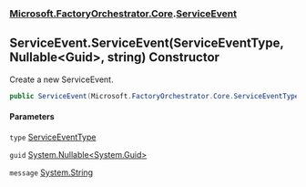 ### [Microsoft.FactoryOrchestrator.Core](Microsoft_FactoryOrchestrator_Core.md 'Microsoft.FactoryOrchestrator.Core').[ServiceEvent](Microsoft_FactoryOrchestrator_Core_ServiceEvent.md 'Microsoft.FactoryOrchestrator.Core.ServiceEvent')
## ServiceEvent.ServiceEvent(ServiceEventType, Nullable&lt;Guid&gt;, string) Constructor
Create a new ServiceEvent.  
```csharp
public ServiceEvent(Microsoft.FactoryOrchestrator.Core.ServiceEventType type, System.Nullable<System.Guid> guid, string message);
```
#### Parameters
<a name='Microsoft_FactoryOrchestrator_Core_ServiceEvent_ServiceEvent(Microsoft_FactoryOrchestrator_Core_ServiceEventType_System_Nullable_System_Guid__string)_type'></a>
`type` [ServiceEventType](Microsoft_FactoryOrchestrator_Core_ServiceEventType.md 'Microsoft.FactoryOrchestrator.Core.ServiceEventType')  
  
<a name='Microsoft_FactoryOrchestrator_Core_ServiceEvent_ServiceEvent(Microsoft_FactoryOrchestrator_Core_ServiceEventType_System_Nullable_System_Guid__string)_guid'></a>
`guid` [System.Nullable&lt;](https://docs.microsoft.com/en-us/dotnet/api/System.Nullable-1 'System.Nullable')[System.Guid](https://docs.microsoft.com/en-us/dotnet/api/System.Guid 'System.Guid')[&gt;](https://docs.microsoft.com/en-us/dotnet/api/System.Nullable-1 'System.Nullable')  
  
<a name='Microsoft_FactoryOrchestrator_Core_ServiceEvent_ServiceEvent(Microsoft_FactoryOrchestrator_Core_ServiceEventType_System_Nullable_System_Guid__string)_message'></a>
`message` [System.String](https://docs.microsoft.com/en-us/dotnet/api/System.String 'System.String')  
  
